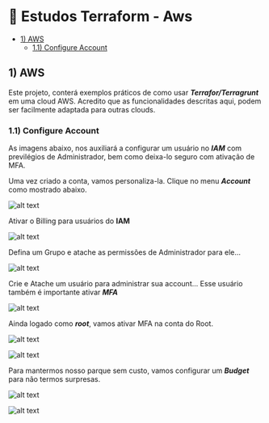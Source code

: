 # 🚀  Estudos Terraform - Aws

- [1) AWS](#1-aws)
  - [1.1) Configure Account](#11-configure-account)

## 1) AWS

Este projeto, conterá exemplos práticos de como usar ***Terrafor/Terragrunt*** em uma cloud AWS. Acredito que as funcionalidades descritas aqui, podem ser facilmente adaptada para outras clouds.

### 1.1) Configure Account

As imagens abaixo, nos auxiliará a configurar um usuário no ***IAM*** com previlégios de Administrador, bem como deixa-lo seguro com ativação de MFA.

Uma vez criado a conta, vamos personaliza-la. Clique no menu ***Account*** como mostrado abaixo.

![alt text](_docs/img/root-account/1-Account.png "Root Account")

Ativar o Billing para usuários do **IAM**

![alt text](_docs/img/root-account/2-Account.png "Root Account")

Defina um Grupo e atache as permissões de Administrador para ele...

![alt text](_docs/img/root-account/3-Account.png "Root Account")

Crie e Atache um usuário para administrar sua account... Esse usuário também é importante ativar ***MFA***

![alt text](_docs/img/root-account/4-Account.png "Root Account")

Ainda logado como ***root***, vamos ativar MFA na conta do Root.

![alt text](_docs/img/root-account/5-Account.png "Root Account")

![alt text](_docs/img/root-account/6-Account.png "Root Account")

Para mantermos nosso parque sem custo, vamos configurar um ***Budget*** para não termos surpresas.

![alt text](_docs/img/root-account/7-Account.png "Root Account")

![alt text](_docs/img/root-account/8-Account.png "Root Account")
